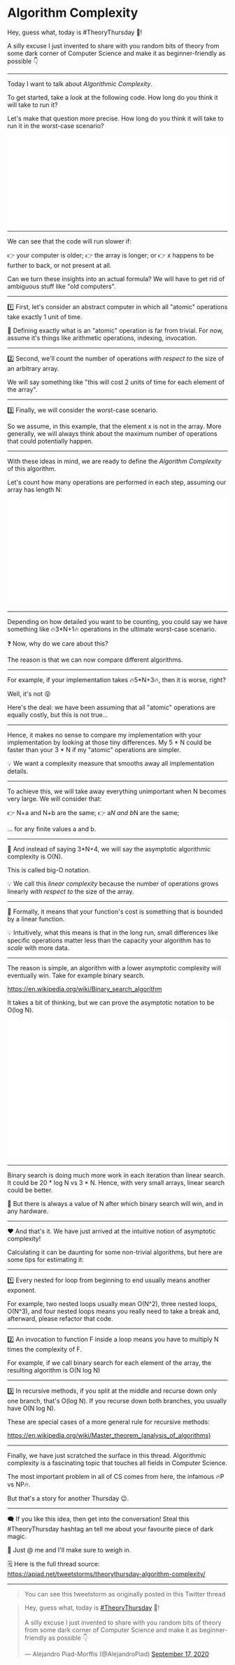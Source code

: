 # Algorithm Complexity

Hey, guess what, today is #TheoryThursday 🧐! 

A silly excuse I just invented to share with you random bits of theory from some dark corner of Computer Science and make it as beginner-friendly as possible 👇

---

Today I want to talk about *Algorithmic Complexity*.

To get started, take a look at the following code. How long do you think it will take to run it? 

Let's make that question more precise. How long do you think it will take to run it in the worst-case scenario?  

<!--
```python
def find_element(array, x):
  for i, y in enumerate(array):
    if x == y:
      return i

  return -1
```
-->

![](complexity-example-1.svg)

---

We can see that the code will run slower if:

👉 your computer is older;
👉 the array is longer; or
👉 x happens to be further to back, or not present at all.

Can we turn these insights into an actual formula? We will have to get rid of ambiguous stuff like "old computers".

---

1️⃣ First, let's consider an abstract computer in which all "atomic" operations take exactly 1 unit of time. 

🤔 Defining exactly what is an "atomic" operation is far from trivial. For now, assume it's things like arithmetic operations, indexing, invocation.

---

2️⃣ Second, we'll count the number of operations *with respect to* the size of an arbitrary array.

We will say something like "this will cost 2 units of time for each element of the array".

---

3️⃣ Finally, we will consider the worst-case scenario.

So we assume, in this example, that the element x is not in the array. More generally, we will always think about the maximum number of operations that could potentially happen.

--- 

With these ideas in mind, we are ready to define the *Algorithm Complexity* of this algorithm. 

Let's count how many operations are performed in each step, assuming our array has length N:

<!-- 
```python
def find_element(array, x):
  # performed N times ------------\
  for i, y in enumerate(array): # | +1 invocation of next()
                                # | +1 tuple deconstruction
    if x == y:                  # | +1 comparison
      return i                  # | +1 return (but not always)
  # ------------------------------/

  return -1                     # +1 return
``` 
-->

![](complexity-example-2.svg)

--- 

Depending on how detailed you want to be counting, you could say we have something like 🔥3*N+1🔥 operations in the ultimate worst-case scenario.

❓ Now, why do we care about this? 

The reason is that we can now compare different algorithms. 

---

For example, if your implementation takes 🔥5*N+3🔥, then it is worse, right?

Well, it's not 😝

Here's the deal: we have been assuming that all "atomic" operations are equally costly, but this is not true...

---

Hence, it makes no sense to compare my implementation with your implementation by looking at those tiny differences. My 5 * N could be faster than your 3 * N if my "atomic" operations are simpler.

💡 We want a complexity measure that smooths away all implementation details.

---

To achieve this, we will take away everything unimportant when N becomes very large. We will consider that:

👉 N+a and N+b are the same;
👉 a*N and b*N are the same; 

... for any finite values a and b.

---

🔑 And instead of saying 3*N+4, we will say the asymptotic algorithmic complexity is O(N).

This is called big-O notation.

💡 We call this *linear complexity* because the number of operations grows linearly *with respect to* the size of the array.

---

🧐 Formally, it means that your function's cost is something that is bounded by a linear function.

💡 Intuitively, what this means is that in the long run, small differences like specific operations matter less than the capacity your algorithm has to *scale* with more data.

---

The reason is simple, an algorithm with a lower asymptotic complexity will eventually win. Take for example binary search.

<https://en.wikipedia.org/wiki/Binary_search_algorithm>

It takes a bit of thinking, but we can prove the asymptotic notation to be O(log N).

<!--
```python
def binary_search(array, x):
  left = 0
  right = len(array) - 1

  while left < right:
    m = (left + right) // 2
    
    if a[m] < x:
      left = m + 1
    elif a[m] > x:
      right = m - 1
    else:
      return m

  return -1
```
-->

![](complexity-example-3.svg)

---

Binary search is doing much more work in each iteration than linear search. It could be 20 * log N vs 3 * N. Hence, with very small arrays, linear search could be better.

🔑 But there is always a value of N after which binary search will win, and in any hardware.

---

❤️ And that's it. We have just arrived at the intuitive notion of asymptotic complexity!

Calculating it can be daunting for some non-trivial algorithms, but here are some tips for estimating it:

---

1️⃣ Every nested for loop from beginning to end usually means another exponent.

For example, two nested loops usually mean O(N^2), three nested loops, O(N^3), and four nested loops means you really need to take a break and, afterward, please refactor that code.

---

2️⃣ An invocation to function F inside a loop means you have to multiply N times the complexity of F.

For example, if we call binary search for each element of the array, the resulting algorithm is O(N log N)

---

3️⃣ In recursive methods, if you split at the middle and recurse down only one branch, that's O(log N). If you recurse down both branches, you usually have O(N log N).

These are special cases of a more general rule for recursive methods:

<https://en.wikipedia.org/wiki/Master_theorem_(analysis_of_algorithms)>

---

Finally, we have just scratched the surface in this thread. Algorithmic complexity is a fascinating topic that touches all fields in Computer Science.

The most important problem in all of CS comes from here, the infamous 🔥P vs NP🔥.

But that's a story for another Thursday 😉.

---

🗨️ If you like this idea, then get into the conversation! Steal this #TheoryThursday hashtag an tell me about your favourite piece of dark magic.

🔔 Just @ me and I'll make sure to weigh in. 

🗒️ Here is the full thread source:
<https://apiad.net/tweetstorms/theorythursday-algorithm-complexity/>

---

> You can see this tweetstorm as originally posted in this Twitter thread

<blockquote class="twitter-tweet" data-partner="tweetdeck"><p lang="en" dir="ltr">Hey, guess what, today is <a href="https://twitter.com/hashtag/TheoryThursday?src=hash&amp;ref_src=twsrc%5Etfw">#TheoryThursday</a> 🧐! <br><br>A silly excuse I just invented to share with you random bits of theory from some dark corner of Computer Science and make it as beginner-friendly as possible 👇</p>&mdash; Alejandro Piad-Morffis (@AlejandroPiad) <a href="https://twitter.com/AlejandroPiad/status/1306570124858716163?ref_src=twsrc%5Etfw">September 17, 2020</a></blockquote>
<script async src="https://platform.twitter.com/widgets.js" charset="utf-8"></script>
